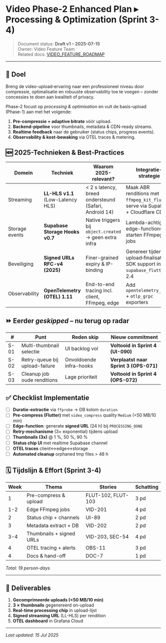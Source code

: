 # Video Phase-2 Enhanced Plan ▸ Processing & Optimization (Sprint 3-4)

> Document status: **Draft v1 – 2025-07-15**  
> Owner: Video Feature Team  
> Related docs: [VIDEO_FEATURE_ROADMAP](../../roadmaps/video/VIDEO_FEATURE_ROADMAP.md)

---

## 🎯 Doel
Breng de video-upload‐ervaring naar een professioneel niveau door compressie, optimalisatie en robuuste observability toe te voegen – zonder concessies te doen aan kwaliteit of privacy.

Phase-2 focust op _processing & optimisation_ en vult de basis-upload (Phase-1) aan met het volgende:

1. **Pre-compressie + adaptive bitrate** vóór upload.
2. **Backend-pipeline** voor thumbnails, metadata & CDN-ready streams.
3. **Realtime feedback** naar de gebruiker (status chips, progress events).
4. **Observability & kost-bewaking** via OTEL traces & metering.

## 🆕 2025-Technieken & Best-Practices

| Domein | Techniek | Waarom 2025-relevant? | Integratie-strategie |
| ------ | -------- | --------------------- | -------------------- |
| Streaming | **LL-HLS v1.1** (Low-Latency HLS) | < 2 s latency, breed ondersteund (Safari, Android 14) | Maak ABR renditions met `ffmpeg_kit_flutter`; serve via Supabase + Cloudflare CDN |
| Storage events | **Supabase Storage Hooks v0.7** | Native triggers bij `object.created` → geen extra infra | Lambda-achtige edge-functions starten FFmpeg jobs |
| Beveiliging | **Signed URLs RFC-v4 (2025)** | Finer-grained expiry & IP-binding | Genereer tijdens upload‐finalisatie; SDK support in `supabase_flutter` ≥ 2.4 |
| Observability | **OpenTelemetry (OTEL) 1.11** | End-to-end tracing incl. client, FFmpeg, edge | Add `opentelemetry_api` + `otlp_grpc` exporters |

## ⏩ Eerder _geskipped_ – nu terug op radar

| # | Punt | Reden skip | Nieuw commitment |
|---|------|------------|------------------|
| S-01 | Multi-thumbnail selectie | UI backlog vol | **Voltooid in Sprint 4 (UI-090)** |
| S-02 | Retry-queue bij upload-failure | Onvoldoende infra-hooks | **Verplaatst naar Sprint 3 (OPS-071)** |
| S-03 | Cleanup job oude renditions | Lage prioriteit | **Voltooid in Sprint 4 (OPS-072)** |

## ✅ Checklist Implementatie

- [ ] **Duratie-extractie** via `ffprobe` → DB kolom `duration`  
- [ ] **Pre-compress (Flutter)** met `video_compress` quality `Medium` (<50 MB/10 min)  
- [ ] **Edge-function**: generate **signed URL** (24 h) bij `PROCESSING_DONE`  
- [ ] **Retry-mechanisme** (3× exponential) tijdens upload  
- [ ] **Thumbnails (3x)** @ 1 %, 50 %, 90 %  
- [ ] **Status chip UI** met realtime Supabase channel  
- [ ] **OTEL traces** client↔edge↔storage  
- [ ] **Automated cleanup** orphaned tmp files > 48 h

## 🗓️ Tijdslijn & Effort (Sprint 3-4)

| Week | Thema | Stories | Schatting |
|------|-------|---------|-----------|
| 1 | Pre-compress & upload | FLUT-102, FLUT-103 | 3 pd |
| 1-2 | Edge FFmpeg jobs | VID-201 | 4 pd |
| 2 | Status chip + channels | UI-89 | 2 pd |
| 3 | Metadata extract + DB | VID-202 | 2 pd |
| 3-4 | Thumbnails + signed URLs | VID-203, SEC-54 | 4 pd |
| 4 | OTEL tracing + alerts | OBS-11 | 3 pd |
| 4 | Docs & hand-off | DOC-7 | 1 pd |

_Total: 19 person-days_

---

## 📌 Deliverables

1. **Gecomprimeerde uploads (<50 MB/10 min)**
2. **3 × thumbnails** gegenereerd on-upload
3. **Real-time processing chip** in upload-lijst
4. **Signed streaming URL** (LL-HLS) per rendition
5. **OTEL dashboard** in Grafana Cloud

---

_Last updated: 15 Jul 2025_
